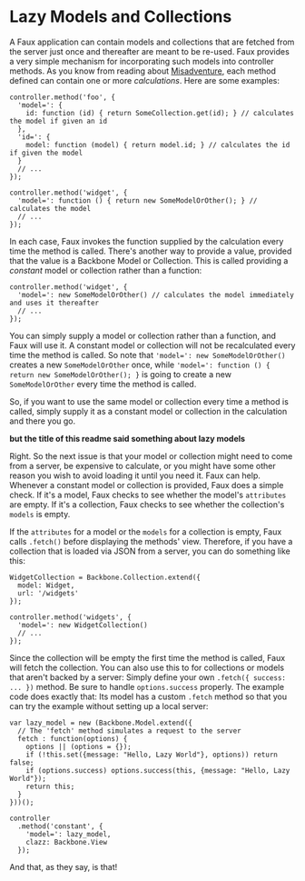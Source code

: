 Lazy Models and Collections
===

A Faux application can contain models and collections that are fetched from the server just once and thereafter are meant to be re-used. Faux provides a very simple mechanism for incorporating such models into controller methods. As you know from reading about [Misadventure][m], each method defined can contain one or more *calculations*. Here are some examples:

    controller.method('foo', {
      'model=': {
        id: function (id) { return SomeCollection.get(id); } // calculates the model if given an id
      },
      'id=': {
        model: function (model) { return model.id; } // calculates the id if given the model
      }
      // ...
    });

    controller.method('widget', {
      'model=': function () { return new SomeModelOrOther(); } // calculates the model
      // ...
    });
    
In each case, Faux invokes the function supplied by the calculation every time the method is called. There's another way to provide a value, provided that the value is a Backbone Model or Collection. This is called providing a *constant* model or collection rather than a function:

    controller.method('widget', {
      'model=': new SomeModelOrOther() // calculates the model immediately and uses it thereafter
      // ...
    });
    
You can simply supply a model or collection rather than a function, and Faux will use it. A constant model or collection will not be recalculated every time the method is called. So note that `'model=': new SomeModelOrOther()` creates a new `SomeModelOrOther` once, while `'model=': function () { return new SomeModelOrOther(); }` is going to create a new `SomeModelOrOther` every time the method is called.

So, if you want to use the same model or collection every time a method is called, simply supply it as a constant model or collection in the calculation and there you go.

**but the title of this readme said something about lazy models**

Right. So the next issue is that your model or collection might need to come from a server, be expensive to calculate, or you might have some other reason you wish to avoid loading it until you need it. Faux can help. Whenever a constant model or collection is provided, Faux does a simple check. If it's a model, Faux checks to see whether the model's `attributes` are empty. If it's a collection, Faux checks to see whether the collection's `models` is empty.

If the `attributes` for a model or the `models` for a collection is empty, Faux calls `.fetch()` before displaying the methods' view. Therefore, if you have a collection that is loaded via JSON from a server, you can do something like this:


    WidgetCollection = Backbone.Collection.extend({
      model: Widget,
      url: '/widgets'
    });

    controller.method('widgets', {
      'model=': new WidgetCollection()
      // ...
    });
    
Since the collection will be empty the first time the method is called, Faux will fetch the collection. You can also use this to for collections or models that aren't backed by a server: Simply define your own `.fetch({ success: ... })` method. Be sure to handle `options.success` properly. The example code does exactly that: Its model has a custom `.fetch` method so that you can try the example without setting up a local server:

    var lazy_model = new (Backbone.Model.extend({
      // The 'fetch' method simulates a request to the server
      fetch : function(options) {
        options || (options = {});
        if (!this.set({message: "Hello, Lazy World"}, options)) return false;
        if (options.success) options.success(this, {message: "Hello, Lazy World"});
        return this;
      }
    }))();

    controller
      .method('constant', {
        'model=': lazy_model,
        clazz: Backbone.View
      });
      
And that, as they say, is that!

[m]: http://unspace.github.com/faux/examples/misadventure/